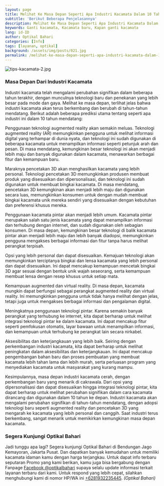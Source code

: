 ```yaml
---
layout: page
title: Melihat Ke Masa Depan Seperti Apa Industri Kacamata Dalam 10 Tahun?
subtitle: 'Berikut Beberapa Penjelasannya'
description: Melihat Ke Masa Depan Seperti Apa Industri Kacamata Dalam 10 Tahun?.
keywords: Ganti kacamata, Kacamata baru, Kapan ganti kacamata
lang: id-ID
author: Optikal Bahari
categories: [Info]
tags: [layanan, optikal]
background: /assets/img/posts/021.jpg
permalink: /melihat-ke-masa-depan-seperti-apa-industri-kacamata-dalam-10-tahun/
---
```


<div class="card shadow p-3 mb-5 bg-white rounded">
<img src="{{"/assets/img/posts/periksa-mata/periksa-mata-gratis-optikal-bahari-9.jpg" | relative_url }}" class="card-img-top" alt="tips-kacamata-2.jpg">

<div class="card-body">
<h3 class="card-title">Masa Depan Dari Industri Kacamata</h3>
<p class="card-text">
Industri kacamata telah mengalami perubahan signifikan dalam beberapa tahun terakhir, dengan munculnya teknologi baru dan penekanan yang lebih besar pada mode dan gaya. Melihat ke masa depan, terlihat jelas bahwa industri kacamata akan terus berkembang dan berubah di tahun-tahun mendatang. Berikut adalah beberapa prediksi utama tentang seperti apa industri ini dalam 10 tahun mendatang:
</p>

<p class="card-text">
Penggunaan teknologi augmented reality akan semakin meluas. Teknologi augmented reality (AR) memungkinkan pengguna untuk melihat informasi digital yang terhampar di dunia nyata, dan teknologi ini sudah digunakan di beberapa kacamata untuk menampilkan informasi seperti petunjuk arah dan pesan. Di masa mendatang, kemungkinan besar teknologi ini akan menjadi lebih maju dan banyak digunakan dalam kacamata, menawarkan berbagai fitur dan kemampuan baru.
</p>

<p class="card-text">
Maraknya pencetakan 3D akan menghasilkan kacamata yang lebih personal. Teknologi pencetakan 3D memungkinkan produsen membuat produk yang disesuaikan dan dipersonalisasi, dan teknologi ini sudah digunakan untuk membuat bingkai kacamata. Di masa mendatang, pencetakan 3D kemungkinan akan menjadi lebih maju dan digunakan secara luas, memungkinkan konsumen untuk dengan mudah membuat bingkai kacamata unik mereka sendiri yang disesuaikan dengan kebutuhan dan preferensi khusus mereka.
</p>

<p class="card-text">
Penggunaan kacamata pintar akan menjadi lebih umum. Kacamata pintar merupakan salah satu jenis kacamata yang dapat menampilkan informasi dan terhubung dengan internet, dan sudah digunakan oleh sebagian konsumen. Di masa depan, kemungkinan besar teknologi di balik kacamata pintar akan menjadi lebih maju dan lebih banyak diadopsi, memungkinkan pengguna mengakses berbagai informasi dan fitur tanpa harus melihat perangkat terpisah.
</p>

<p class="card-text">
Opsi yang lebih personal dan dapat disesuaikan. Kemajuan teknologi akan memungkinkan terciptanya bingkai dan lensa kacamata yang lebih personal dan dapat disesuaikan. Ini dapat mencakup kemampuan mencetak bingkai 3D agar sesuai dengan bentuk unik wajah seseorang, serta kemampuan membuat lensa dengan resep khusus untuk setiap mata.
</p>

<p class="card-text">
Kemampuan augmented dan virtual reality. Di masa depan, kacamata mungkin dapat berfungsi sebagai perangkat augmented reality dan virtual reality. Ini memungkinkan pengguna untuk tidak hanya melihat dengan jelas, tetapi juga untuk mengakses berbagai informasi dan pengalaman digital.
</p>

<p class="card-text">
Meningkatnya penggunaan teknologi pintar. Karena semakin banyak perangkat yang terhubung ke internet, kita dapat berharap untuk melihat integrasi teknologi pintar ke dalam kacamata. Ini dapat mencakup fitur seperti pemfokusan otomatis, layar bawaan untuk menampilkan informasi, dan kemampuan untuk terhubung ke perangkat lain secara nirkabel.
</p>

<p class="card-text">
Aksesibilitas dan keterjangkauan yang lebih baik. Seiring dengan perkembangan industri kacamata, kita dapat berharap untuk melihat peningkatan dalam aksesibilitas dan keterjangkauan. Ini dapat mencakup pengembangan bahan baru dan proses pembuatan yang membuat kacamata lebih tahan lama dan lebih murah, serta perluasan program yang menyediakan kacamata untuk masyarakat yang kurang mampu.
</p>


<p class="card-text">
Kesimpulannya, masa depan industri kacamata cerah, dengan perkembangan baru yang menarik di cakrawala. Dari opsi yang dipersonalisasi dan dapat disesuaikan hingga integrasi teknologi pintar, kita dapat berharap untuk melihat perubahan signifikan dalam cara kacamata dirancang dan digunakan dalam 10 tahun ke depan. Industri kacamata akan mengalami perubahan signifikan di tahun-tahun mendatang, dengan adopsi teknologi baru seperti augmented reality dan pencetakan 3D yang mengarah ke kacamata yang lebih personal dan canggih. Saat industri terus berkembang, sangat menarik untuk memikirkan kemungkinan masa depan kacamata.
</p>

<h3 class="card-title">Segera Kunjungi Optikal Bahari</h3>
<p class="card-text">
Jadi tunggu apa lagi? Segera kunjungi Optikal Bahari di Bendungan Jago Kemayoran, Jakarta Pusat. Dan dapatkan banyak kemudahan untuk memiliki kacamata idaman kamu dengan harga terjangkau. Untuk dapat info terbaru seputaran Promo yang kami berikan, kamu juga bisa bergabung dengan Fanpage
<a href="https://www.facebook.com/optikalbahari" id="FBClick" title="Facebook Page Optikal Bahari" class="FacebookPage">Facebook @optikalbahari</a> supaya selalu update informasi terkait layanan terbaru dari kami. Untuk respond yang lebih cepat, silahkan menghubungi kami di nomor HP/WA ini <a href="https://api.whatsapp.com/send?phone=6281932235445&text=Hallo%2C+saya+butuh+informasi+lebih+lanjut+mengenai+Optikal+Bahari" id="WhatsAppClick" class="WhatsAppCall" title="Call WhatsApp">+6281932235445</a>.
<em>(Optikal Bahari)</em>
</p>

</div>
